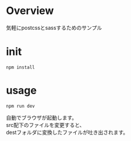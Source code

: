 # Overview
気軽にpostcssとsassするためのサンプル

# init
```
npm install
```

# usage
```
npm run dev
```

自動でブラウザが起動します。  
src配下のファイルを変更すると、  
destフォルダに変換したファイルが吐き出されます。  
